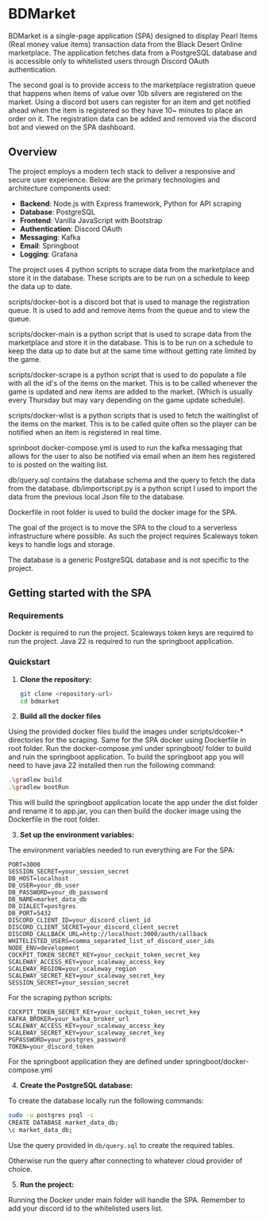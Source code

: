 # BDMarket

BDMarket is a single-page application (SPA) designed to display Pearl Items (Real money value items) transaction data from the Black Desert Online marketplace. The application fetches data from a PostgreSQL database and is accessible only to whitelisted users through Discord OAuth authentication.

The second goal is to provide access to the marketplace registration queue that happens when items of value over 10b silvers are registered on the market. Using a discord bot users can register for an item and get notified ahead when the item is registered so they have 10~ minutes to place an order on it. The registration data can be added and removed via the discord bot and viewed on the SPA dashboard.

## Overview

The project employs a modern tech stack to deliver a responsive and secure user experience. Below are the primary technologies and architecture components used:

- **Backend**: Node.js with Express framework, Python for API scraping
- **Database**: PostgreSQL
- **Frontend**: Vanilla JavaScript with Bootstrap
- **Authentication**: Discord OAuth
- **Messaging**: Kafka
- **Email**: Springboot
- **Logging**: Grafana

The project uses 4 python scripts to scrape data from the marketplace and store it in the database. These scripts are to be run on a schedule to keep the data up to date.

scripts/docker-bot is a discord bot that is used to manage the registration queue. It is used to add and remove items from the queue and to view the queue.

scripts/docker-main is a python script that is used to scrape data from the marketplace and store it in the database. This is to be  run on a schedule to keep the data up to date but at the same time without getting rate limited by the game.

scripts/docker-scrape is a python script that is used to do populate a file with all the id's of the items on the market. This is to be called whenever the game is updated and new items are added to the market. (Which is usually every Thursday but may vary depending on the game update schedule).

scripts/docker-wlist is a python scripts that is used to fetch the waitinglist of the items on the market. This is to be called quite often so the player can be notified when an item is registered in real time.

sprinboot docker-compose.yml is used to run the kafka messaging that allows for the user to also be notified via email when an item hes registered to is posted on the waiting list.

db/query.sql contains the database schema and the query to fetch the data from the database.
db/importscript.py is a python script I used to import the data from the previous local Json file to the database.

Dockerfile in root folder is used to build the docker image for the SPA.

The goal of the project is to move the SPA to the cloud to a serverless infrastructure where possible. As such the project requires Scaleways token keys to handle logs and storage.

The database is a generic PostgreSQL database and is not specific to the project.

## Getting started with the SPA

### Requirements

Docker is required to run the project.
Scaleways token keys are required to run the project.
Java 22 is required to run the springboot application.

### Quickstart


1. **Clone the repository:**

   ```bash
   git clone <repository-url>
   cd bdmarket
   ```

2. **Build all the docker files**

Using the provided docker files build the images under scripts/dcoker-* directories for the scraping.
Same for the SPA docker using Dockerfile in root folder.
Run the docker-compose.yml under springboot/ folder to build and ruin the springboot application.
To build the springboot app you will need to have java 22 installed then run the following command:
   ```bash
   .\gradlew build  
   .\gradlew bootRun
   ```
This will build the springboot application locate the app under the dist folder and rename it to app.jar, you can then build the docker image using the Dockerfile in the root folder.

3. **Set up the environment variables:**

The environment variables needed to run everything are
   For the SPA:
   ```plaintext
   PORT=3000
   SESSION_SECRET=your_session_secret
   DB_HOST=localhost
   DB_USER=your_db_user
   DB_PASSWORD=your_db_password
   DB_NAME=market_data_db
   DB_DIALECT=postgres
   DB_PORT=5432
   DISCORD_CLIENT_ID=your_discord_client_id
   DISCORD_CLIENT_SECRET=your_discord_client_secret
   DISCORD_CALLBACK_URL=http://localhost:3000/auth/callback
   WHITELISTED_USERS=comma_separated_list_of_discord_user_ids
   NODE_ENV=development
   COCKPIT_TOKEN_SECRET_KEY=your_cockpit_token_secret_key
   SCALEWAY_ACCESS_KEY=your_scaleway_access_key
   SCALEWAY_REGION=your_scaleway_region
   SCALEWAY_SECRET_KEY=your_scaleway_secret_key
   SESSION_SECRET=your_session_secret
   ```

For the scraping python scripts:
   ```plaintext
   COCKPIT_TOKEN_SECRET_KEY=your_cockpit_token_secret_key
   KAFKA_BROKER=your_kafka_broker_url
   SCALEWAY_ACCESS_KEY=your_scaleway_access_key
   SCALEWAY_SECRET_KEY=your_scaleway_secret_key
   PGPASSWORD=your_postgres_password
   TOKEN=your_discord_token
   ```

For the springboot application they are defined under springboot/docker-compose.yml

4. **Create the PostgreSQL database:**

To create the database locally run the following commands:
   ```bash
   sudo -u postgres psql -c
   CREATE DATABASE market_data_db;
   \c market_data_db;
   ```
   
   Use the query provided in `db/query.sql` to create the required tables.

Otherwise run the query after connecting to whatever cloud provider of choice.

5. **Run the project:**

Running the Docker under main folder will handle the SPA. Remember to add your discord id to the whitelisted users list.

